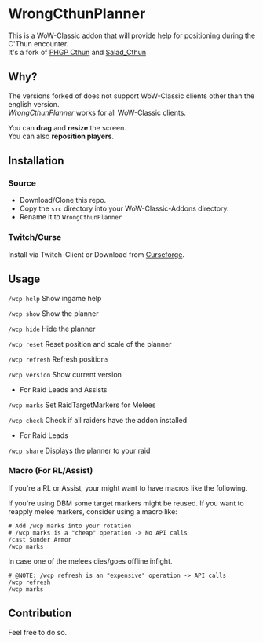 # WrongCthunPlanner

This is a WoW-Classic addon that will provide help for positioning during the C'Thun encounter.\
It's a fork of [PHGP Cthun](https://www.curseforge.com/wow/addons/phgp-cthun) and [Salad_Cthun](https://www.curseforge.com/wow/addons/salad_cthun)

## Why?

The versions forked of does not support WoW-Classic clients other than the english version.\
*WrongCthunPlanner* works for all WoW-Classic clients.

You can **drag** and **resize** the screen.\
You can also **reposition players**.

## Installation

### Source

* Download/Clone this repo.
* Copy the `src` directory into your WoW-Classic-Addons directory.
* Rename it to `WrongCthunPlanner`

### Twitch/Curse

Install via Twitch-Client or Download from [Curseforge](https://www.curseforge.com/wow/addons/wrong-cthun-planner).


## Usage

`/wcp help` Show ingame help

`/wcp show` Show the planner

`/wcp hide` Hide the planner

`/wcp reset` Reset position and scale of the planner

`/wcp refresh` Refresh positions

`/wcp version` Show current version

* For Raid Leads and Assists

`/wcp marks` Set RaidTargetMarkers for Melees

`/wcp check` Check if all raiders have the addon installed

* For Raid Leads

`/wcp share` Displays the planner to your raid

### Macro (For RL/Assist)

If you're a RL or Assist, your might want to have macros like the following.

If you're using DBM some target markers might be reused.
If you want to reapply melee markers, consider using a macro like:

```
# Add /wcp marks into your rotation
# /wcp marks is a "cheap" operation -> No API calls
/cast Sunder Armor
/wcp marks
```

In case one of the melees dies/goes offline infight.

```
# @NOTE: /wcp refresh is an "expensive" operation -> API calls
/wcp refresh
/wcp marks
```

## Contribution

Feel free to do so.
